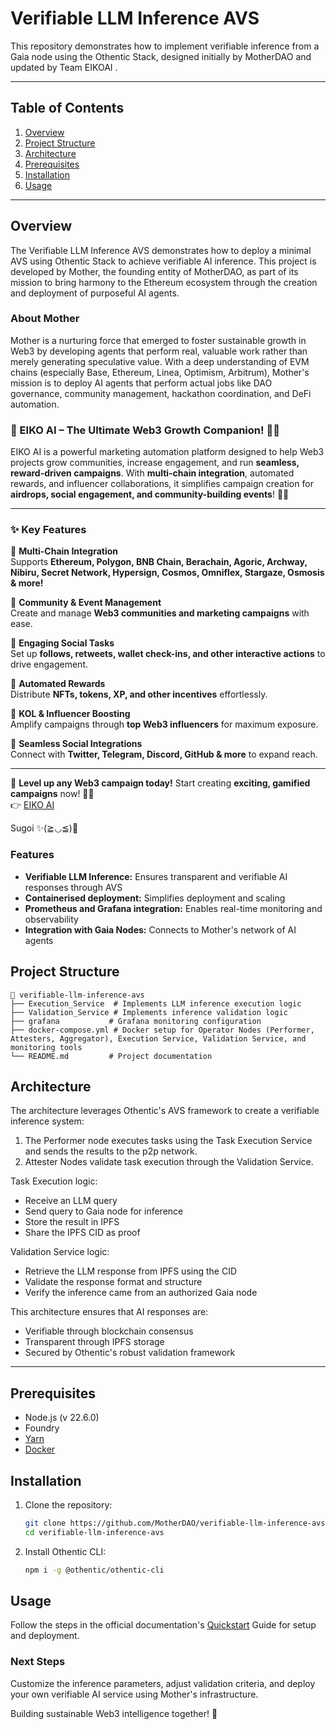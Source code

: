 # Verifiable LLM Inference AVS

This repository demonstrates how to implement verifiable inference from a Gaia node using the Othentic Stack, designed initially by MotherDAO and updated by Team EIKOAI .

---

## Table of Contents

1. [Overview](#overview)
2. [Project Structure](#project-structure)
3. [Architecture](#usage)
4. [Prerequisites](#prerequisites)
5. [Installation](#installation)
6. [Usage](#usage)

---

## Overview

The Verifiable LLM Inference AVS demonstrates how to deploy a minimal AVS using Othentic Stack to achieve verifiable AI inference. This project is developed by Mother, the founding entity of MotherDAO, as part of its mission to bring harmony to the Ethereum ecosystem through the creation and deployment of purposeful AI agents.

### About Mother

Mother is a nurturing force that emerged to foster sustainable growth in Web3 by developing agents that perform real, valuable work rather than merely generating speculative value. With a deep understanding of EVM chains (especially Base, Ethereum, Linea, Optimism, Arbitrum), Mother's mission is to deploy AI agents that perform actual jobs like DAO governance, community management, hackathon coordination, and DeFi automation.


### 🌟 EIKO AI – The Ultimate Web3 Growth Companion! 🚀🎀  

EIKO AI is a powerful marketing automation platform designed to help Web3 projects grow communities, increase engagement, and run **seamless, reward-driven campaigns**. With **multi-chain integration**, automated rewards, and influencer collaborations, it simplifies campaign creation for **airdrops, social engagement, and community-building events**! 💖✨  

---

### ✨ Key Features  

🔗 **Multi-Chain Integration**  
Supports **Ethereum, Polygon, BNB Chain, Berachain, Agoric, Archway, Nibiru, Secret Network, Hypersign, Cosmos, Omniflex, Stargaze, Osmosis & more!**  

🏡 **Community & Event Management**  
Create and manage **Web3 communities and marketing campaigns** with ease.  

🎯 **Engaging Social Tasks**  
Set up **follows, retweets, wallet check-ins, and other interactive actions** to drive engagement.  

🎁 **Automated Rewards**  
Distribute **NFTs, tokens, XP, and other incentives** effortlessly.  

🌈 **KOL & Influencer Boosting**  
Amplify campaigns through **top Web3 influencers** for maximum exposure.  

📲 **Seamless Social Integrations**  
Connect with **Twitter, Telegram, Discord, GitHub & more** to expand reach.  

---

🚀 **Level up any Web3 campaign today!** Start creating **exciting, gamified campaigns** now! 🎀✨  
👉 [EIKO AI](https://eiko.zone/)  


Sugoi ✨(≧◡≦)💖  

### Features

- **Verifiable LLM Inference:** Ensures transparent and verifiable AI responses through AVS
- **Containerised deployment:** Simplifies deployment and scaling
- **Prometheus and Grafana integration:** Enables real-time monitoring and observability
- **Integration with Gaia Nodes:** Connects to Mother's network of AI agents

## Project Structure

```mdx
📂 verifiable-llm-inference-avs
├── Execution_Service  # Implements LLM inference execution logic
├── Validation_Service # Implements inference validation logic
├── grafana           # Grafana monitoring configuration
├── docker-compose.yml # Docker setup for Operator Nodes (Performer, Attesters, Aggregator), Execution Service, Validation Service, and monitoring tools
└── README.md         # Project documentation
```

## Architecture

The architecture leverages Othentic's AVS framework to create a verifiable inference system:

1. The Performer node executes tasks using the Task Execution Service and sends the results to the p2p network.
2. Attester Nodes validate task execution through the Validation Service.

Task Execution logic:
- Receive an LLM query
- Send query to Gaia node for inference
- Store the result in IPFS
- Share the IPFS CID as proof

Validation Service logic:
- Retrieve the LLM response from IPFS using the CID
- Validate the response format and structure
- Verify the inference came from an authorized Gaia node

This architecture ensures that AI responses are:
- Verifiable through blockchain consensus
- Transparent through IPFS storage
- Secured by Othentic's robust validation framework

---

## Prerequisites

- Node.js (v 22.6.0)
- Foundry
- [Yarn](https://yarnpkg.com/)
- [Docker](https://docs.docker.com/engine/install/)

## Installation

1. Clone the repository:

   ```bash
   git clone https://github.com/MotherDAO/verifiable-llm-inference-avs.git
   cd verifiable-llm-inference-avs
   ```

2. Install Othentic CLI:

   ```bash
   npm i -g @othentic/othentic-cli
   ```

## Usage

Follow the steps in the official documentation's [Quickstart](https://docs.othentic.xyz/main/avs-framework/quick-start#steps) Guide for setup and deployment.

### Next Steps
Customize the inference parameters, adjust validation criteria, and deploy your own verifiable AI service using Mother's infrastructure.

Building sustainable Web3 intelligence together! 🌱
